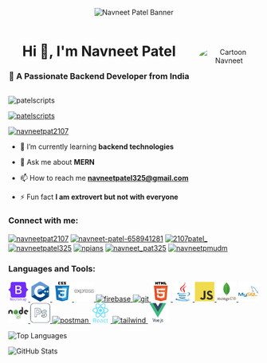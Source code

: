 <p align="center">
  <img src="https://user-images.githubusercontent.com/65373279/148280039-301b677b-74e7-49f8-af75-15e7c9253d74.png" alt="Navneet Patel Banner" />
</p>

<div align="center" style="display: flex; align-items: center; justify-content: center; gap: 20px;">
  <div>
    <h1>Hi 👋, I'm Navneet Patel</h1>
    <h3>🚀 A Passionate Backend Developer from India </h3>
  </div>
  <img src="https://img.freepik.com/free-vector/hacker-operating-laptop-cartoon-icon-illustration-technology-icon-concept-isolated-flat-cartoon-style_138676-2387.jpg?semt=ais_hybrid&w=740" alt="Cartoon Navneet" width="120" style="border-radius: 50%;" />
</div>

<p align="left"> <img src="https://komarev.com/ghpvc/?username=patelscripts&label=Profile%20views&color=0e75b6&style=flat" alt="patelscripts" /> </p>

<p align="left"> <a href="https://github.com/ryo-ma/github-profile-trophy"><img src="https://github-profile-trophy.vercel.app/?username=patelscripts" alt="patelscripts" /></a> </p>

<p align="left"> <a href="https://twitter.com/navneetpat2107" target="blank"><img src="https://img.shields.io/twitter/follow/navneetpat2107?logo=twitter&style=for-the-badge" alt="navneetpat2107" /></a> </p>

- 🌱 I’m currently learning **backend technologies**

- 💬 Ask me about **MERN**

- 📫 How to reach me **navneetpatel325@gmail.com**

- ⚡ Fun fact **I am extrovert but not with everyone**

<h3 align="left">Connect with me:</h3>
<p align="left">
<a href="https://twitter.com/navneetpat2107" target="blank"><img align="center" src="https://raw.githubusercontent.com/rahuldkjain/github-profile-readme-generator/master/src/images/icons/Social/twitter.svg" alt="navneetpat2107" height="30" width="40" /></a>
<a href="https://linkedin.com/in/navneet-patel-658941281" target="blank"><img align="center" src="https://raw.githubusercontent.com/rahuldkjain/github-profile-readme-generator/master/src/images/icons/Social/linked-in-alt.svg" alt="navneet-patel-658941281" height="30" width="40" /></a>
<a href="https://instagram.com/2107patel_" target="blank"><img align="center" src="https://raw.githubusercontent.com/rahuldkjain/github-profile-readme-generator/master/src/images/icons/Social/instagram.svg" alt="2107patel_" height="30" width="40" /></a>
<a href="https://www.hackerrank.com/navneetpatel325" target="blank"><img align="center" src="https://raw.githubusercontent.com/rahuldkjain/github-profile-readme-generator/master/src/images/icons/Social/hackerrank.svg" alt="navneetpatel325" height="30" width="40" /></a>
<a href="https://codeforces.com/profile/npians" target="blank"><img align="center" src="https://raw.githubusercontent.com/rahuldkjain/github-profile-readme-generator/master/src/images/icons/Social/codeforces.svg" alt="npians" height="30" width="40" /></a>
<a href="https://www.leetcode.com/navneet_pat325" target="blank"><img align="center" src="https://raw.githubusercontent.com/rahuldkjain/github-profile-readme-generator/master/src/images/icons/Social/leet-code.svg" alt="navneet_pat325" height="30" width="40" /></a>
<a href="https://auth.geeksforgeeks.org/user/navneetpmudm" target="blank"><img align="center" src="https://raw.githubusercontent.com/rahuldkjain/github-profile-readme-generator/master/src/images/icons/Social/geeks-for-geeks.svg" alt="navneetpmudm" height="30" width="40" /></a>
</p>

<h3 align="left">Languages and Tools:</h3>
<p align="left"> <a href="https://getbootstrap.com" target="_blank" rel="noreferrer"> <img src="https://raw.githubusercontent.com/devicons/devicon/master/icons/bootstrap/bootstrap-plain-wordmark.svg" alt="bootstrap" width="40" height="40"/> </a> <a href="https://www.w3schools.com/cpp/" target="_blank" rel="noreferrer"> <img src="https://raw.githubusercontent.com/devicons/devicon/master/icons/cplusplus/cplusplus-original.svg" alt="cplusplus" width="40" height="40"/> </a> <a href="https://www.w3schools.com/css/" target="_blank" rel="noreferrer"> <img src="https://raw.githubusercontent.com/devicons/devicon/master/icons/css3/css3-original-wordmark.svg" alt="css3" width="40" height="40"/> </a> <a href="https://expressjs.com" target="_blank" rel="noreferrer"> <img src="https://raw.githubusercontent.com/devicons/devicon/master/icons/express/express-original-wordmark.svg" alt="express" width="40" height="40"/> </a> <a href="https://firebase.google.com/" target="_blank" rel="noreferrer"> <img src="https://www.vectorlogo.zone/logos/firebase/firebase-icon.svg" alt="firebase" width="40" height="40"/> </a> <a href="https://git-scm.com/" target="_blank" rel="noreferrer"> <img src="https://www.vectorlogo.zone/logos/git-scm/git-scm-icon.svg" alt="git" width="40" height="40"/> </a> <a href="https://www.w3.org/html/" target="_blank" rel="noreferrer"> <img src="https://raw.githubusercontent.com/devicons/devicon/master/icons/html5/html5-original-wordmark.svg" alt="html5" width="40" height="40"/> </a> <a href="https://www.java.com" target="_blank" rel="noreferrer"> <img src="https://raw.githubusercontent.com/devicons/devicon/master/icons/java/java-original.svg" alt="java" width="40" height="40"/> </a> <a href="https://developer.mozilla.org/en-US/docs/Web/JavaScript" target="_blank" rel="noreferrer"> <img src="https://raw.githubusercontent.com/devicons/devicon/master/icons/javascript/javascript-original.svg" alt="javascript" width="40" height="40"/> </a> <a href="https://www.mongodb.com/" target="_blank" rel="noreferrer"> <img src="https://raw.githubusercontent.com/devicons/devicon/master/icons/mongodb/mongodb-original-wordmark.svg" alt="mongodb" width="40" height="40"/> </a> <a href="https://www.mysql.com/" target="_blank" rel="noreferrer"> <img src="https://raw.githubusercontent.com/devicons/devicon/master/icons/mysql/mysql-original-wordmark.svg" alt="mysql" width="40" height="40"/> </a> <a href="https://nodejs.org" target="_blank" rel="noreferrer"> <img src="https://raw.githubusercontent.com/devicons/devicon/master/icons/nodejs/nodejs-original-wordmark.svg" alt="nodejs" width="40" height="40"/> </a> <a href="https://www.photoshop.com/en" target="_blank" rel="noreferrer"> <img src="https://raw.githubusercontent.com/devicons/devicon/master/icons/photoshop/photoshop-line.svg" alt="photoshop" width="40" height="40"/> </a> <a href="https://postman.com" target="_blank" rel="noreferrer"> <img src="https://www.vectorlogo.zone/logos/getpostman/getpostman-icon.svg" alt="postman" width="40" height="40"/> </a> <a href="https://reactjs.org/" target="_blank" rel="noreferrer"> <img src="https://raw.githubusercontent.com/devicons/devicon/master/icons/react/react-original-wordmark.svg" alt="react" width="40" height="40"/> </a> <a href="https://tailwindcss.com/" target="_blank" rel="noreferrer"> <img src="https://www.vectorlogo.zone/logos/tailwindcss/tailwindcss-icon.svg" alt="tailwind" width="40" height="40"/> </a> <a href="https://vuejs.org/" target="_blank" rel="noreferrer"> <img src="https://raw.githubusercontent.com/devicons/devicon/master/icons/vuejs/vuejs-original-wordmark.svg" alt="vuejs" width="40" height="40"/> </a> </p>
<!-- Language Stats -->
<p align="left">
  <img src="https://github-readme-stats.vercel.app/api/top-langs?username=patelscripts&show_icons=true&locale=en&layout=compact&theme=tokyonight" alt="Top Languages" />
</p>

<!-- Main GitHub Stats -->
<p align="left">
  <img src="https://github-readme-stats.vercel.app/api?username=patelscripts&show_icons=true&locale=en&theme=tokyonight" alt="GitHub Stats" />
</p>

<!-- Streak Stats -->




